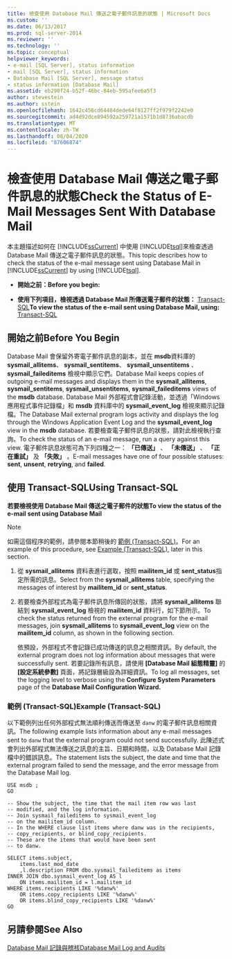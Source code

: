 ```yaml
---
title: 檢查使用 Database Mail 傳送之電子郵件訊息的狀態 | Microsoft Docs
ms.custom: ''
ms.date: 06/13/2017
ms.prod: sql-server-2014
ms.reviewer: ''
ms.technology: ''
ms.topic: conceptual
helpviewer_keywords:
- e-mail [SQL Server], status information
- mail [SQL Server], status information
- Database Mail [SQL Server], message status
- status information [Database Mail]
ms.assetid: eb290f24-b52f-46bc-84eb-595afee6a5f3
author: stevestein
ms.author: sstein
ms.openlocfilehash: 1642c456cd64484dede64f8127ff2f979f2242e0
ms.sourcegitcommit: ad4d92dce894592a259721a1571b1d8736abacdb
ms.translationtype: MT
ms.contentlocale: zh-TW
ms.lasthandoff: 08/04/2020
ms.locfileid: "87606874"
---
```

# <a name="check-the-status-of-e-mail-messages-sent-with-database-mail"></a><span data-ttu-id="62c0a-102">檢查使用 Database Mail 傳送之電子郵件訊息的狀態</span><span class="sxs-lookup"><span data-stu-id="62c0a-102">Check the Status of E-Mail Messages Sent With Database Mail</span></span>
  <span data-ttu-id="62c0a-103">本主題描述如何在 [!INCLUDE[ssCurrent](../../includes/sscurrent-md.md)] 中使用 [!INCLUDE[tsql](../../includes/tsql-md.md)]來檢查透過 Database Mail 傳送之電子郵件訊息的狀態。</span><span class="sxs-lookup"><span data-stu-id="62c0a-103">This topic describes how to check the status of the e-mail message sent using Database Mail  in [!INCLUDE[ssCurrent](../../includes/sscurrent-md.md)] by using [!INCLUDE[tsql](../../includes/tsql-md.md)].</span></span>  
  
-   <span data-ttu-id="62c0a-104">**開始之前：**</span><span class="sxs-lookup"><span data-stu-id="62c0a-104">**Before you begin:**</span></span>  
  
-   <span data-ttu-id="62c0a-105">**使用下列項目，檢視透過 Database Mail 所傳送電子郵件的狀態：** [Transact-SQL](#TsqlProcedure)</span><span class="sxs-lookup"><span data-stu-id="62c0a-105">**To view the status of the e-mail sent using Database Mail, using:**  [Transact-SQL](#TsqlProcedure)</span></span>  
  
##  <a name="before-you-begin"></a><a name="BeforeYouBegin"></a> <span data-ttu-id="62c0a-106">開始之前</span><span class="sxs-lookup"><span data-stu-id="62c0a-106">Before You Begin</span></span>  
 <span data-ttu-id="62c0a-107">Database Mail 會保留外寄電子郵件訊息的副本，並在 **msdb**資料庫的 **sysmail_allitems**、 **sysmail_sentitems**、 **sysmail_unsentitems** 、 **sysmail_faileditems** 檢視中顯示它們。</span><span class="sxs-lookup"><span data-stu-id="62c0a-107">Database Mail keeps copies of outgoing e-mail messages and displays them in the **sysmail_allitems**, **sysmail_sentitems**, **sysmail_unsentitems**, **sysmail_faileditems** views of the **msdb** database.</span></span> <span data-ttu-id="62c0a-108">Database Mail 外部程式會記錄活動，並透過「Windows 應用程式事件記錄檔」和 **msdb** 資料庫中的 **sysmail_event_log** 檢視來顯示記錄檔。</span><span class="sxs-lookup"><span data-stu-id="62c0a-108">The Database Mail external program logs activity and displays the log through the Windows Application Event Log and the **sysmail_event_log** view in the **msdb** database.</span></span> <span data-ttu-id="62c0a-109">若要檢查電子郵件訊息的狀態，請對此檢視執行查詢。</span><span class="sxs-lookup"><span data-stu-id="62c0a-109">To check the status of an e-mail message, run a query against this view.</span></span> <span data-ttu-id="62c0a-110">電子郵件訊息狀態可為下列四種之一： **「已傳送」** 、 **「未傳送」** 、 **「正在重試」** 及 **「失敗」** 。</span><span class="sxs-lookup"><span data-stu-id="62c0a-110">E-mail messages have one of four possible statuses: **sent**, **unsent**, **retrying**, and **failed**.</span></span>  
  
##  <a name="using-transact-sql"></a><a name="TsqlProcedure"></a> <span data-ttu-id="62c0a-111">使用 Transact-SQL</span><span class="sxs-lookup"><span data-stu-id="62c0a-111">Using Transact-SQL</span></span>  
 <span data-ttu-id="62c0a-112">**若要檢視使用 Database Mail 傳送之電子郵件的狀態**</span><span class="sxs-lookup"><span data-stu-id="62c0a-112">**To view the status of the e-mail sent using Database Mail**</span></span>  
  
> [!NOTE]  
>  <span data-ttu-id="62c0a-113">如需這個程序的範例，請參閱本節稍後的 [範例 &#40;Transact-SQL&#41;](#TsqlExample)。</span><span class="sxs-lookup"><span data-stu-id="62c0a-113">For an example of this procedure, see [Example (Transact-SQL)](#TsqlExample), later in this section.</span></span>  
  
1.  <span data-ttu-id="62c0a-114">從 **sysmail_allitems** 資料表進行選取，按照 **mailitem_id** 或 **sent_status**指定所需的訊息。</span><span class="sxs-lookup"><span data-stu-id="62c0a-114">Select from the **sysmail_allitems** table, specifying the messages of interest by **mailitem_id** or **sent_status**.</span></span>  
  
2.  <span data-ttu-id="62c0a-115">若要檢查外部程式為電子郵件訊息所傳回的狀態，請將 **sysmail_allitems** 聯結到 **sysmail_event_log** 檢視的 **mailitem_id** 資料行，如下節所示。</span><span class="sxs-lookup"><span data-stu-id="62c0a-115">To check the status returned from the external program for the e-mail messages, join **sysmail_allitems** to **sysmail_event_log** view on the **mailitem_id** column, as shown in the following section.</span></span>  
  
     <span data-ttu-id="62c0a-116">依預設，外部程式不會記錄已成功傳送的訊息之相關資訊。</span><span class="sxs-lookup"><span data-stu-id="62c0a-116">By default, the external program does not log information about messages that were successfully sent.</span></span> <span data-ttu-id="62c0a-117">若要記錄所有訊息，請使用 **[Database Mail 組態精靈]** 的 **[設定系統參數]** 頁面，將記錄層級設為詳細資訊。</span><span class="sxs-lookup"><span data-stu-id="62c0a-117">To log all messages, set the logging level to verbose using the **Configure System Parameters** page of the **Database Mail Configuration Wizard.**</span></span>  
  
###  <a name="example-transact-sql"></a><a name="TsqlExample"></a> <span data-ttu-id="62c0a-118">範例 &#40;Transact-SQL&#41;</span><span class="sxs-lookup"><span data-stu-id="62c0a-118">Example (Transact-SQL)</span></span>  
 <span data-ttu-id="62c0a-119">以下範例列出任何外部程式無法順利傳送而傳送至 `danw` 的電子郵件訊息相關資訊。</span><span class="sxs-lookup"><span data-stu-id="62c0a-119">The following example lists information about any e-mail messages sent to `danw` that the external program could not send successfully.</span></span> <span data-ttu-id="62c0a-120">此陳述式會列出外部程式無法傳送之訊息的主旨、日期和時間，以及 Database Mail 記錄檔中的錯誤訊息。</span><span class="sxs-lookup"><span data-stu-id="62c0a-120">The statement lists the subject, the date and time that the external program failed to send the message, and the error message from the Database Mail log.</span></span>  
  
```  
USE msdb ;  
GO  
  
-- Show the subject, the time that the mail item row was last  
-- modified, and the log information.  
-- Join sysmail_faileditems to sysmail_event_log   
-- on the mailitem_id column.  
-- In the WHERE clause list items where danw was in the recipients,  
-- copy_recipients, or blind_copy_recipients.  
-- These are the items that would have been sent  
-- to danw.  
  
SELECT items.subject,  
    items.last_mod_date  
    ,l.description FROM dbo.sysmail_faileditems as items  
INNER JOIN dbo.sysmail_event_log AS l  
    ON items.mailitem_id = l.mailitem_id  
WHERE items.recipients LIKE '%danw%'    
    OR items.copy_recipients LIKE '%danw%'   
    OR items.blind_copy_recipients LIKE '%danw%'  
GO  
```  
  
## <a name="see-also"></a><span data-ttu-id="62c0a-121">另請參閱</span><span class="sxs-lookup"><span data-stu-id="62c0a-121">See Also</span></span>  
 [<span data-ttu-id="62c0a-122">Database Mail 記錄與稽核</span><span class="sxs-lookup"><span data-stu-id="62c0a-122">Database Mail Log and Audits</span></span>](database-mail-log-and-audits.md)  
  
  

